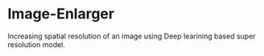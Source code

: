 # Image-Enlarger
Increasing spatial resolution of an image using Deep learining based super resolution model.
